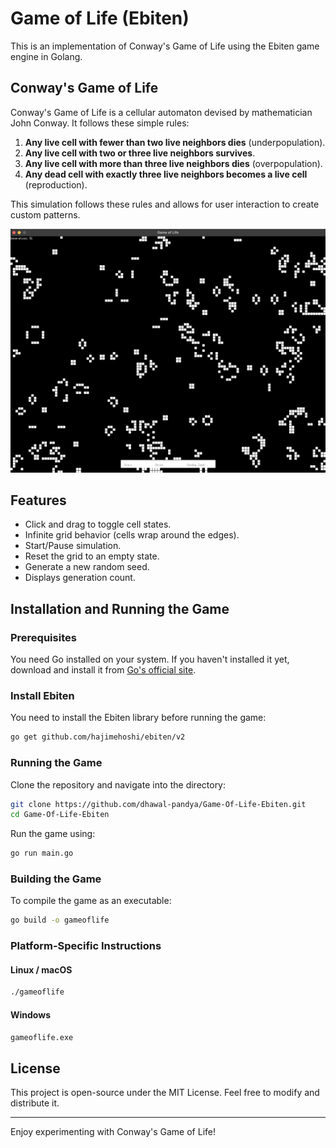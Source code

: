 # Game of Life (Ebiten)

This is an implementation of Conway's Game of Life using the Ebiten game engine in Golang.

## Conway's Game of Life

Conway's Game of Life is a cellular automaton devised by mathematician John Conway. It follows these simple rules:

1. **Any live cell with fewer than two live neighbors dies** (underpopulation).
2. **Any live cell with two or three live neighbors survives**.
3. **Any live cell with more than three live neighbors dies** (overpopulation).
4. **Any dead cell with exactly three live neighbors becomes a live cell** (reproduction).

This simulation follows these rules and allows for user interaction to create custom patterns.

![GOL](https://raw.githubusercontent.com/dhawal-pandya/Game-Of-Life-Go/refs/heads/main/Screenshot%202025-03-14%20at%2013.44.29.png)

## Features

- Click and drag to toggle cell states.
- Infinite grid behavior (cells wrap around the edges).
- Start/Pause simulation.
- Reset the grid to an empty state.
- Generate a new random seed.
- Displays generation count.

## Installation and Running the Game

### Prerequisites

You need Go installed on your system. If you haven't installed it yet, download and install it from [Go's official site](https://go.dev/).

### Install Ebiten

You need to install the Ebiten library before running the game:

```sh
go get github.com/hajimehoshi/ebiten/v2
```

### Running the Game

Clone the repository and navigate into the directory:

```sh
git clone https://github.com/dhawal-pandya/Game-Of-Life-Ebiten.git
cd Game-Of-Life-Ebiten
```

Run the game using:

```sh
go run main.go
```

### Building the Game

To compile the game as an executable:

```sh
go build -o gameoflife
```

### Platform-Specific Instructions

#### Linux / macOS

```sh
./gameoflife
```

#### Windows

```sh
gameoflife.exe
```

## License

This project is open-source under the MIT License. Feel free to modify and distribute it.

---

Enjoy experimenting with Conway's Game of Life!
